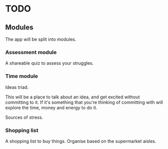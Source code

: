 # TODO

## Modules

The app will be split into modules.

### Assessment module

A shareable quiz to assess your struggles.

### Time module

Ideas triad.

This will be a place to talk about an idea, and get excited without committing to it.
If it's something that you're thinking of committing with will explore the time, money and energy to do it.

Sources of stress.

### Shopping list

A shopping list to buy things.
Organise based on the supermarket aisles.
